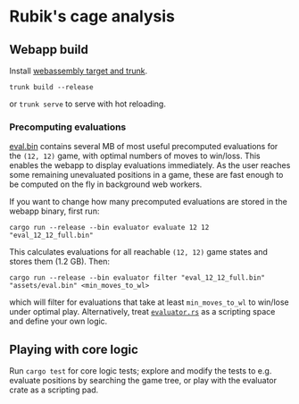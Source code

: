 # Rubik's cage analysis

## Webapp build

Install [webassembly target and trunk](https://yew.rs/docs/getting-started/introduction#install-webassembly-target).

```
trunk build --release
```

or `trunk serve` to serve with hot reloading.

### Precomputing evaluations

[eval.bin](./assets/eval.bin) contains several MB of most useful precomputed evaluations for the `(12, 12)` game, with optimal numbers of moves to win/loss. This enables the webapp to display evaluations immediately. As the user reaches some remaining unevaluated positions in a game, these are fast enough to be computed on the fly in background web workers.

If you want to change how many precomputed evaluations are stored in the webapp binary, first run:
```
cargo run --release --bin evaluator evaluate 12 12 "eval_12_12_full.bin"
```
This calculates evaluations for all reachable `(12, 12)` game states and stores them (1.2 GB). Then:
```
cargo run --release --bin evaluator filter "eval_12_12_full.bin" "assets/eval.bin" <min_moves_to_wl>
```
which will filter for evaluations that take at least `min_moves_to_wl` to win/lose under optimal play. Alternatively, treat [`evaluator.rs`](./src/bin/evaluator.rs) as a scripting space and define your own logic.

## Playing with core logic

Run `cargo test` for core logic tests; explore and modify the tests to e.g. evaluate positions by searching the game tree, or play with the evaluator crate as a scripting pad.
